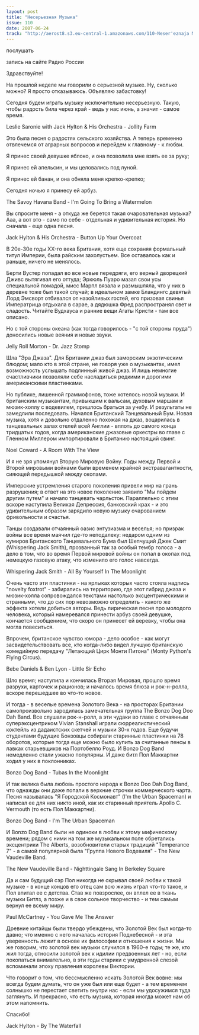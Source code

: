 ```yaml
---
layout: post
title: "Несерьезная Музыка"
issue: 110
date: 2007-06-24
track: "http://aerost8.s3.eu-central-1.amazonaws.com/110-Neser'eznaja Muzyka.mp3"
---
```


послушать

запись на сайте Радио России

Здравствуйте!

На прошлой неделе мы говорили о серьезной музыке. Ну, сколько можно? Я просто отказываюсь. Объявляю забастовку!

Сегодня будем играть музыку исключительно несерьезную. Такую, чтобы радость била через край - ведь у нас июнь, а значит - самое время.

Leslie Saronie with Jack Hylton & His Orchestra - Jollity Farm

Это была песня о радостях сельского хозяйства. А теперь временно отвлечемся от аграрных вопросов и перейдем к главному - к любви.

Я принес своей девушке яблоко, и она позволила мне взять ее за руку;

Я принес ей апельсин, и мы целовались под луной.

Я принес ей банан, и она обняла меня крепко-крепко;

Сегодня ночью я принесу ей арбуз.

The Savoy Havana Band - I'm Going To Bring a Watermelon

Вы спросите меня - а откуда же берется такая очаровательная музыка? Ааа, а вот это - само по себе - отдельная и удивительная история. Но сначала - еще одна песня.

Jack Hylton & His Orchestra - Button Up Your Overcoat

В 20е-30е годы XX-го века Британия, хотя еще сохраняя формальный титул Империи, была райским захолустьем. Все оставалось как и раньше, ничего не менялось.

Берти Вустер попадал во все новые передряги, его верный дворецкий Дживс вытягивал его оттуда; Эркюль Пуаро мазал свои усы специальной помадой, мисс Марпл вязала и размышляла, что у них в деревне тоже был такой случай; в идеальном замке Бландингс девятый Лорд Эмсворт отбивался от назойливых гостей, его призовая свинья Императрица отдыхала в сарае, а дядюшка Фред распространял свет и сладость. Читайте Вудхауса и ранние вещи Агаты Кристи - там все описано.

Но с той стороны океана (как тогда говорилось - "с той стороны пруда") доносились новые веяния и новые звуки.

Jelly Roll Morton - Dr. Jazz Stomp

Шла "Эра Джаза". Для Британии джаз был заморским экзотическим блюдом; мало кто в этой стране, не говоря уже о музыкантах, имел возможность услышать подлинный живой джаз. И лишь немногие счастливчики позволяли себе насладиться редкими и дорогими американскими пластинками.

Но публике, лишенной граммофонов, тоже хотелось новой музыки. И британским музыкантам, привыкшим к вальсам, духовым маршам и мюзик-холлу с водевилем, пришлось браться за учебу. И результаты не замедлили последовать. Начался Британский Танцевальный Бум. Новая музыка, хотя и довольно отдаленно похожая на джаз, воцарилась в танцевальных залах отелей всей Англии - вплоть до самого конца тридцатых годов, когда американские джазовые оркестры во главе с Гленном Миллером импортировали в Британию настоящий свинг.

Noel Coward - A Room With The View

И я не зря упомянул Вторую Мировую Войну. Годы между Первой и Второй мировыми войнами были временем крайней экстравагантности, сияющей передышкой между окопами.

Имперские устремления старого поколения привели мир на грань разрушения; в ответ на это новое поколение заявило "Мы пойдем другим путем" и начало танцевать чарльстон. Параллельно с этим вскоре наступила Великая Депрессия, банковский крах - и это удивительным образом зарядило новую музыку очарованием фривольности и счастья.

Танцы создавали отчаянный оазис энтузиазма и веселья; но призрак войны все время маячил где-то неподалеку: недаром одним из кумиров Британского Танцевального Бума был Шепчущий Джек Смит (Whispering Jack Smith), прозванный так за особый тембр голоса - а дело в том, что во время Первой мировой войны он попал в окопах под немецкую газовую атаку, что изменило его голос навсегда.

Whispering Jack Smith - All By Yourself In The Moonlight

Очень часто эти пластинки - на ярлыках которых часто стояла надпись "novelty foxtrot" - забирались на территорию, где этот гибрид джаза и мюзик-холла сопровождался текстами настолько эксцентрическими и странными, что до сих пор невозможно определить - какого же эффекта хотели добиться авторы. Ведь лирическая песня про молодого человека, который намеревался принести арбуз своей девушке, кончается сообщением, что скоро он принесет ей веревку, чтобы она могла повеситься.

Впрочем, британское чувство юмора - дело особое - как могут засвидетельствовать все, кто когда-либо видел лучшую британскую комедийную передачу "Летающий Цирк Монти Питона" (Monty Python's Flying Circus).

Bebe Daniels & Ben Lyon - Little Sir Echo

Шло время; наступила и кончилась Вторая Мировая, прошло время разрухи, карточек и рационов; и началось время блюза и рок-н-ролла, вскоре перешедшее во что-то новое.

И тогда - в веселые времена Золотого Века - на просторах Британии самопроизвольно зародилась замечательная группа The Bonzo Dog Doo Dah Band. Все слушали рок-н-ролл, а эти чудаки во главе с отчаянным суперэксцентриком Vivian Stanshall играли сюрреалистический коктейль из дадаистских скетчей и музыки 30-х годов. Еще будучи студентами будущие Бонзовцы собирали старинные пластинки на 78 оборотов, которые тогда еще можно было купить за считанные пенсы в лавках старьевщиков на Портобелло Роуд. И Bonzo Dog Band немедленно стали ужасно популярны. И даже битл Пол Маккартни ходил у них в поклонниках.

Bonzo Dog Band - Tubas In the Moonlight

И так велика была любовь простого народа к Bonzo Doo Dah Dog Band, что однажды они даже попали в верхние строчки коммерческого чарта. Песня называлась "Я Городской Космонавт" (I'm the Urban Spaceman) и написал ее для них никто иной, как их старинный приятель Apollo C. Vermouth (то есть Пол Маккартни).

Bonzo Dog Band - I'm The Urban Spaceman

И Bonzo Dog Band были не одиноки в любви к этому мифическому времени; рядом с ними на том же музыкальном поле обретались эксцентрики The Alberts, возобновители старых традиций "Temperance 7" - а самой популярной была "Группа Нового Водевиля" - The New Vaudeville Band.

The New Vaudeville Band - Nighttingale Sang In Berkeley Square

Да и сам будущий сэр Пол никогда не скрывал своей любви к такой музыке - в конце концов его отец сам всю жизнь играл что-то такое, и Пол впитал ее с детства. Став же повзрослее, он вплел ее в ткань музыки Битлз, а позже и в свое сольное творчество - и тем самым вернул ее всему миру.

Paul McCartney - You Gave Me The Answer

Древние китайцы были твердо убеждены, что Золотой Век был когда-то давно; что именно с него началась история Поднебесной - и эта уверенность лежит в основе их философии и отношения к жизни. Мы же говорим, что золотой век музыки случился в 1960-е годы; те же, кто жил тогда, относили золотой век к идилии предвоенных лет - но, если покопаться внимательно, в эти годы старики с умудренной слезой вспоминали эпоху правления королевы Виктории.

Что говорит о том, что бессмысленно искать Золотой Век вовне: мы всегда будем думать, что он уже был или еще будет - а тем временем солнышко не перестает светить внутри нас - если мы удосужимся туда заглянуть. И прекрасно, что есть музыка, которая иногда может нам об этом напомнить.

Спасибо!

Jack Hylton - By The Waterfall
